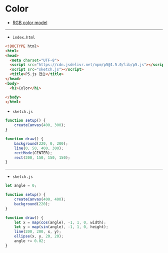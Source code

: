 # Color

- [RGB color model](https://en.wikipedia.org/wiki/RGB_color_model)

---

- `index.html`

```html
<!DOCTYPE html>
<html>
<head>
  <meta charset="UTF-8">
  <script src="https://cdn.jsdelivr.net/npm/p5@1.5.0/lib/p5.js"></script>
  <script src="sketch.js"></script>
  <title>P5.js 연습</title>
</head>
<body>
  <h1>Color</h1>

</body>
</html>
```


- `sketch.js`

```javascript
function setup() {
    createCanvas(400, 300);
}

function draw() {
    background(220, 0, 200);
    line(0, 50, 400, 300);
    rectMode(CENTER);
    rect(200, 150, 150, 150);
}
```

---

- `sketch.js`

```javascript
let angle = 0;

function setup() {
    createCanvas(400, 400);
    background(220);
}

function draw() {
    let x = map(cos(angle), -1, 1, 0, width);
    let y = map(sin(angle), -1, 1, 0, height);
    line(200, 200, x, y);
    ellipse(x, y, 20, 20);
    angle += 0.02;
}
```
